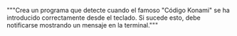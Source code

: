 """Crea un programa que detecte cuando el famoso "Código Konami" se ha introducido correctamente
desde el teclado. Si sucede esto, debe notificarse mostrando un mensaje en la terminal."""
